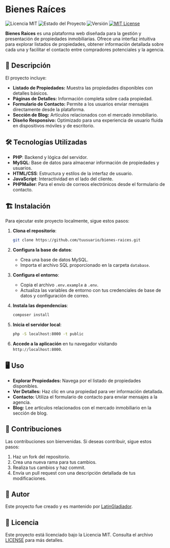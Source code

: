 # Bienes Raíces

![Licencia MIT](https://img.shields.io/badge/licencia-MIT-blue.svg)
![Estado del Proyecto](https://img.shields.io/badge/estado-finalizado-green.svg)
![Versión](https://img.shields.io/badge/versión-1.0.0-brightgreen.svg)
[![MIT License](https://img.shields.io/badge/License-MIT-yellow.svg)](https://opensource.org/licenses/MIT)

**Bienes Raíces** es una plataforma web diseñada para la gestión y presentación de propiedades inmobiliarias. Ofrece una interfaz intuitiva para explorar listados de propiedades, obtener información detallada sobre cada una y facilitar el contacto entre compradores potenciales y la agencia.

## 🚀 Descripción

El proyecto incluye:

- **Listado de Propiedades:** Muestra las propiedades disponibles con detalles básicos.
- **Páginas de Detalles:** Información completa sobre cada propiedad.
- **Formulario de Contacto:** Permite a los usuarios enviar mensajes directamente desde la plataforma.
- **Sección de Blog:** Artículos relacionados con el mercado inmobiliario.
- **Diseño Responsivo:** Optimizado para una experiencia de usuario fluida en dispositivos móviles y de escritorio.

## 🛠️ Tecnologías Utilizadas

- **PHP**: Backend y lógica del servidor.
- **MySQL**: Base de datos para almacenar información de propiedades y usuarios.
- **HTML/CSS**: Estructura y estilos de la interfaz de usuario.
- **JavaScript**: Interactividad en el lado del cliente.
- **PHPMailer**: Para el envío de correos electrónicos desde el formulario de contacto.

## 🏗️ Instalación

Para ejecutar este proyecto localmente, sigue estos pasos:

1. **Clona el repositorio**:
   ```bash
   git clone https://github.com/tuusuario/bienes-raices.git
   ```

2. **Configura la base de datos**:
   - Crea una base de datos MySQL.
   - Importa el archivo SQL proporcionado en la carpeta `database`.

3. **Configura el entorno**:
   - Copia el archivo `.env.example` a `.env`.
   - Actualiza las variables de entorno con tus credenciales de base de datos y configuración de correo.

4. **Instala las dependencias**:
   ```bash
   composer install
   ```

5. **Inicia el servidor local**:
   ```bash
   php -S localhost:8000 -t public
   ```

6. **Accede a la aplicación** en tu navegador visitando `http://localhost:8000`.

## 🖥️ Uso

- **Explorar Propiedades:** Navega por el listado de propiedades disponibles.
- **Ver Detalles:** Haz clic en una propiedad para ver información detallada.
- **Contacto:** Utiliza el formulario de contacto para enviar mensajes a la agencia.
- **Blog:** Lee artículos relacionados con el mercado inmobiliario en la sección de blog.

## 🤝 Contribuciones

Las contribuciones son bienvenidas. Si deseas contribuir, sigue estos pasos:

1. Haz un fork del repositorio.
2. Crea una nueva rama para tus cambios.
3. Realiza tus cambios y haz commit.
4. Envía un pull request con una descripción detallada de tus modificaciones.

## 👤 Autor

Este proyecto fue creado y es mantenido por [LatinGladiador](https://github.com/LatinGladiador).

## 📜 Licencia

Este proyecto está licenciado bajo la Licencia MIT. Consulta el archivo [LICENSE](LICENSE) para más detalles.

